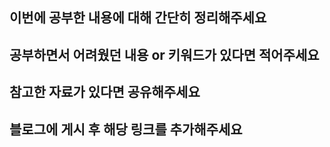 ## 이번에 공부한 내용에 대해 간단히 정리해주세요


## 공부하면서 어려웠던 내용 or 키워드가 있다면 적어주세요


## 참고한 자료가 있다면 공유해주세요


## 블로그에 게시 후 해당 링크를 추가해주세요

